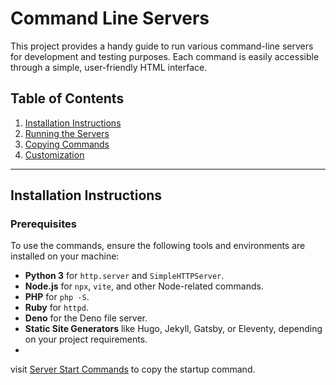 # Command Line Servers

This project provides a handy guide to run various command-line servers for development and testing purposes. Each command is easily accessible through a simple, user-friendly HTML interface.

## Table of Contents

1. [Installation Instructions](#installation-instructions)
2. [Running the Servers](#running-the-servers)
3. [Copying Commands](#copying-commands)
4. [Customization](#customization)

---

## Installation Instructions

### Prerequisites
To use the commands, ensure the following tools and environments are installed on your machine:

- **Python 3** for `http.server` and `SimpleHTTPServer`.
- **Node.js** for `npx`, `vite`, and other Node-related commands.
- **PHP** for `php -S`.
- **Ruby** for `httpd`.
- **Deno** for the Deno file server.
- **Static Site Generators** like Hugo, Jekyll, Gatsby, or Eleventy, depending on your project requirements.
- 
visit <a href="https://sudo-self.github.io/cli-servers/">Server Start Commands</a>&nbsp;to copy the startup command.

